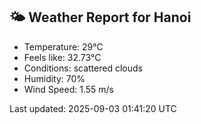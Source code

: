 <!-- WEATHER-START -->
## 🌤 Weather Report for Hanoi

- Temperature: 29°C
- Feels like: 32.73°C
- Conditions: scattered clouds
- Humidity: 70%
- Wind Speed: 1.55 m/s

Last updated: 2025-09-03 01:41:20 UTC
<!-- WEATHER-END -->
